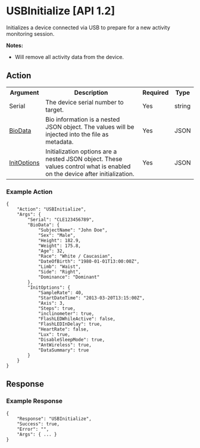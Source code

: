 # USBInitialize [API 1.2]

Initializes a device connected via USB to prepare for a new activity monitoring session.

**Notes:**

* Will remove all activity data from the device.

## Action

<table>
  <tr>
    <th>Argument</th>
    <th>Description</th>
    <th>Required</th>
    <th>Type</th>
  </tr>
  <tr>
    <td>Serial</td>
    <td>The device serial number to target.</td>
    <td>Yes</td>
    <td>string</td>
  </tr>
  <tr>
    <td><a href="../elements/biodata.md">BioData</a></td>
    <td>Bio information is a nested JSON object. The values will be injected into the file as metadata.</td>
    <td>Yes</td>
    <td>JSON</td>
  </tr>
  <tr>
    <td><a href="../elements/initoptions.md">InitOptions</a></td>
    <td>Initialization options are a nested JSON object.  These values control what is enabled on the device after initialization.</td>
    <td>Yes</td>
    <td>JSON</td>
  </tr>
</table>

### Example Action

    {
        "Action": "USBInitialize",
        "Args": {
            "Serial": "CLE123456789",
            "BioData": {
                "SubjectName": "John Doe",
                "Sex": "Male",
                "Height": 182.9,
                "Weight": 175.8,
                "Age": 32,
                "Race": "White / Caucasian",
                "DateOfBirth": "1980-01-01T13:00:00Z",
                "Limb": "Waist",
                "Side": "Right",
                "Dominance": "Dominant"
            },
            "InitOptions": {
                "SampleRate": 40,
                "StartDateTime": "2013-03-20T13:15:00Z",
                "Axis": 3,
                "Steps": true,
                "inclinometer": true,
                "FlashLEDWhileActive": false,
                "FlashLEDInDelay": true,
                "HeartRate": false,
                "Lux": true,
                "DisableSleepMode": true,
                "AntWireless": true,
                "DataSummary": true
            }
        }
    }

## Response

### Example Response

    {
        "Response": "USBInitialize",
        "Success": true,
        "Error": "",
        "Args": { ... }
    }